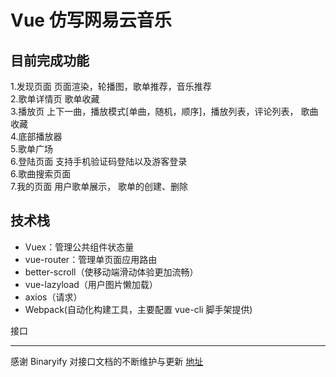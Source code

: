 # Vue 仿写网易云音乐

## 目前完成功能

1.发现页面 页面渲染，轮播图，歌单推荐，音乐推荐</br> 2.歌单详情页 歌单收藏</br> 3.播放页 上下一曲，播放模式[单曲，随机，顺序]，播放列表，评论列表， 歌曲收藏</br> 4.底部播放器 </br> 5.歌单广场</br> 6.登陆页面 支持手机验证码登陆以及游客登录</br> 6.歌曲搜索页面</br> 7.我的页面 用户歌单展示， 歌单的创建、删除

## 技术栈

- Vuex：管理公共组件状态量
- vue-router：管理单页面应用路由
- better-scroll（使移动端滑动体验更加流畅）
- vue-lazyload（用户图片懒加载）
- axios（请求）
- Webpack(自动化构建工具，主要配置 vue-cli 脚手架提供)

接口

---

感谢 Binaryify 对接口文档的不断维护与更新 [地址](https://github.com/Binaryify/NeteaseCloudMusicApi)
